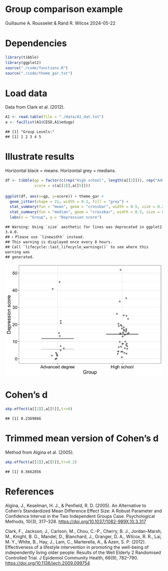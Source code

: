 Group comparison example
================
Guillaume A. Rousselet & Rand R. Wilcox
2024-05-22

# Dependencies

``` r
library(tibble)
library(ggplot2)
source("./code/functions.R")
source("./code/theme_gar.txt")
```

# Load data

Data from Clark et al. (2012).

``` r
A1 <- read.table(file = "./data/A1_dat.txt")
a <- fac2list(A1$CESD,A1$edugp)
```

    ## [1] "Group Levels:"
    ## [1] 1 2 3 4 5

# Illustrate results

Horizontal black = means. Horizontal grey = medians.

``` r
df <- tibble(gp = factor(c(rep("High school", length(a[[2]])), rep("Advanced degree", length(a[[5]])))),
             score = c(a[[2]],a[[5]]))

ggplot(df, aes(x=gp, y=score)) + theme_gar +
  geom_jitter(shape = 21, width = 0.1, fill = "grey") +
  stat_summary(fun = "mean", geom = "crossbar", width = 0.5, size = 0.2) +
  stat_summary(fun = "median", geom = "crossbar", width = 0.5, size = 0.2, colour = "grey") +
  labs(x = "Group", y = "Depression score")
```

    ## Warning: Using `size` aesthetic for lines was deprecated in ggplot2 3.4.0.
    ## ℹ Please use `linewidth` instead.
    ## This warning is displayed once every 8 hours.
    ## Call `lifecycle::last_lifecycle_warnings()` to see where this warning was
    ## generated.

![](gpcomp_files/figure-gfm/unnamed-chunk-3-1.png)<!-- -->

# Cohen’s d

``` r
akp.effect(a[[2]],a[[5]],tr=0)
```

    ## [1] 0.2369866

# Trimmed mean version of Cohen’s d

Method from Algina et al. (2005).

``` r
akp.effect(a[[2]],a[[5]],tr=0.2)
```

    ## [1] 0.5662856

# References

Algina, J., Keselman, H. J., & Penfield, R. D. (2005). An Alternative to
Cohen’s Standardized Mean Difference Effect Size: A Robust Parameter and
Confidence Interval in the Two Independent Groups Case. Psychological
Methods, 10(3), 317–328. <https://doi.org/10.1037/1082-989X.10.3.317>

Clark, F., Jackson, J., Carlson, M., Chou, C.-P., Cherry, B. J.,
Jordan-Marsh, M., Knight, B. G., Mandel, D., Blanchard, J., Granger, D.
A., Wilcox, R. R., Lai, M. Y., White, B., Hay, J., Lam, C., Marterella,
A., & Azen, S. P. (2012). Effectiveness of a lifestyle intervention in
promoting the well-being of independently living older people: Results
of the Well Elderly 2 Randomised Controlled Trial. J Epidemiol Community
Health, 66(9), 782–790. <https://doi.org/10.1136/jech.2009.099754>
